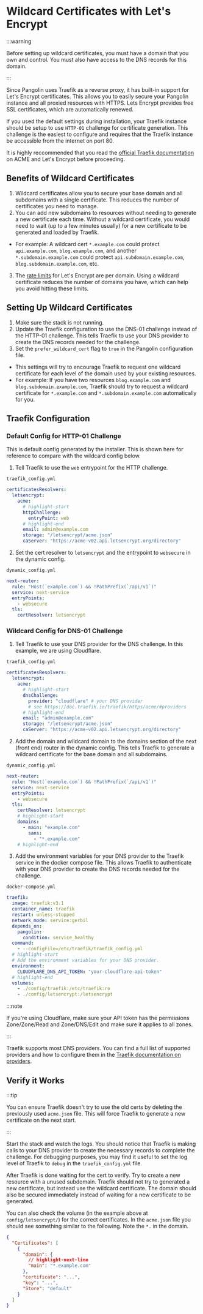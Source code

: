 # Wildcard Certificates with Let's Encrypt

:::warning

Before setting up wildcard certificates, you must have a domain that you own and control. You must also have access to the DNS records for this domain.

:::

Since Pangolin uses Traefik as a reverse proxy, it has built-in support for Let's Encrypt certificates. This allows you to easily secure your Pangolin instance and all proxied resources with HTTPS. Lets Encrypt provides free SSL certificates, which are automatically renewed.

If you used the default settings during installation, your Traefik instance should be setup to use `HTTP-01` challenge for certificate generation. This challenge is the easiest to configure and requires that the Traefik instance be accessible from the internet on port 80.

It is highly reccommended that you read the [official Traefik documentation](https://doc.traefik.io/traefik/https/acme/) on ACME and Let's Encrypt before proceeding.

## Benefits of Wildcard Certificates

1. Wildcard certificates allow you to secure your base domain and all subdomains with a single certificate. This reduces the number of certificates you need to manage.
2. You can add new subdomains to resources without needing to generate a new certificate each time. Without a wildcard certificate, you would need to wait (up to a few minutes usually) for a new certificate to be generated and loaded by Traefik.
- For example: A wildcard cert `*.example.com` could protect `api.example.com`, `blog.example.com`, and another `*.subdomain.example.com` could protect `api.subdomain.example.com`, `blog.subdomain.example.com`, etc.
3. The [rate limits](https://letsencrypt.org/docs/rate-limits/) for Let's Encrypt are per domain. Using a wildcard certificate reduces the number of domains you have, which can help you avoid hitting these limits.

## Setting Up Wildcard Certificates

1. Make sure the stack is not running.
2. Update the Traefik configuration to use the DNS-01 challenge instead of the HTTP-01 challenge. This tells Traefik to use your DNS provider to create the DNS records needed for the challenge.
3. Set the `prefer_wildcard_cert` flag to `true` in the Pangolin configuration file.
- This settings will try to encourage Traefik to request one wildcard certificate for each level of the domain used by your existing resources.
- For example: If you have two resources `blog.example.com` and `blog.subdomain.example.com`, Traefik should try to request a wildcard certificate for `*.example.com` and `*.subdomain.example.com` automatically for you.

## Traefik Configuration

### Default Config for HTTP-01 Challenge

This is default config generated by the installer. This is shown here for reference to compare with the wildcard config below.

1. Tell Traefik to use the `web` entrypoint for the HTTP challenge.

`traefik_config.yml`

```yaml
certificatesResolvers:
  letsencrypt:
    acme:
      # highlight-start
      httpChallenge:
        entryPoint: web
      # highlight-end
      email: admin@example.com
      storage: "/letsencrypt/acme.json"
      caServer: "https://acme-v02.api.letsencrypt.org/directory"
```

2. Set the cert resolver to `letsencrypt` and the entrypoint to `websecure` in the dynamic config.

`dynamic_config.yml`

```yaml
next-router:
  rule: "Host(`example.com`) && !PathPrefix(`/api/v1`)"
  service: next-service
  entryPoints:
    - websecure
  tls:
    certResolver: letsencrypt
```

### Wildcard Config for DNS-01 Challenge

1. Tell Traefik to use your DNS provider for the DNS challenge. In this example, we are using Cloudflare.

`traefik_config.yml`

```yaml
certificatesResolvers:
  letsencrypt:
    acme:
      # highlight-start
      dnsChallenge:
        provider: "cloudflare" # your DNS provider
        # see https://doc.traefik.io/traefik/https/acme/#providers
      # highlight-end
      email: "admin@example.com"
      storage: "/letsencrypt/acme.json"
      caServer: "https://acme-v02.api.letsencrypt.org/directory"
```

2. Add the domain and wildcard domain to the domains section of the next (front end) router in the dynamic config. This tells Traefik to generate a wildcard certificate for the base domain and all subdomains.

`dynamic_config.yml`

```yaml
next-router:
  rule: "Host(`example.com`) && !PathPrefix(`/api/v1`)"
  service: next-service
  entryPoints:
    - websecure
  tls:
    certResolver: letsencrypt
    # highlight-start
    domains:
      - main: "example.com"
        sans:
          - "*.example.com"
    # highlight-end
```

3. Add the environment variables for your DNS provider to the Traefik service in the docker compose file. This allows Traefik to authenticate with your DNS provider to create the DNS records needed for the challenge.

`docker-compose.yml`

```yaml
traefik:
  image: traefik:v3.1
  container_name: traefik
  restart: unless-stopped
  network_mode: service:gerbil
  depends_on:
    pangolin:
      condition: service_healthy
  command:
    - --configFile=/etc/traefik/traefik_config.yml
  # highlight-start
  # Add the environment variables for your DNS provider.
  environment:
    CLOUDFLARE_DNS_API_TOKEN: "your-cloudflare-api-token"
  # highlight-end
  volumes:
    - ./config/traefik:/etc/traefik:ro
    - ./config/letsencrypt:/letsencrypt
```

:::note

If you're using Cloudflare, make sure your API token has the permissions Zone/Zone/Read and Zone/DNS/Edit and make sure it applies to all zones.

:::

Traefik supports most DNS providers. You can find a full list of supported providers and how to configure them in the [Traefik documentation on providers](https://doc.traefik.io/traefik/https/acme/#providers).

## Verify it Works

:::tip

You can ensure Traefik doesn't try to use the old certs by deleting the previously used `acme.json` file. This will force Traefik to generate a new certificate on the next start.

:::

Start the stack and watch the logs. You should notice that Traefik is making calls to your DNS provider to create the necessary records to complete the challenge. For debugging purposes, you may find it useful to set the log level of Traefik to `debug` in the `traefik_config.yml` file.

After Traefik is done waiting for the cert to verify. Try to create a new resource with a unused subdomain. Traefik should not try to generated a new certificate, but instead use the wildcard certificate. The domain should also be secured immediately instead of waiting for a new certificate to be generated.

You can also check the volume (in the example above at `config/letsencrypt/`) for the correct certificates. In the `acme.json` file you should see something similar to the following. Note the `*.` in the domain.

```json
{
  "Certificates": [
    {
      "domain": {
        // highlight-next-line
        "main": "*.example.com"
      },
      "certificate": "...",
      "key": "...",
      "Store": "default"
    }
  ]
}
```
